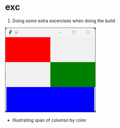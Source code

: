 # exc

1. Doing some extra excercises when doing the build

![](./w.png)
- Illustrating span of columsn by color